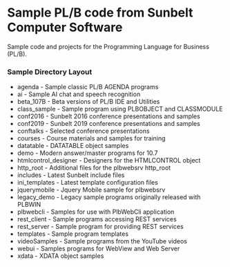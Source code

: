 # Sample PL/B code from Sunbelt Computer Software

Sample code and projects for the Programming Language for Business (PL/B).

### Sample Directory Layout
* agenda       - Sample classic PL/B AGENDA programs
* ai           - Sample AI chat and speech recognition
* beta_107B    - Beta versions of PL/B IDE and Utilities
* class_sample - Sample program using PLBOBJECT and CLASSMODULE
* conf2016     - Sunbelt 2016 conference presentations and samples
* conf2019     - Sunbelt 2019 conference presentations and samples
* conftalks    - Selected conference presentations
* courses      - Course materials and samples for training 
* datatable    - DATATABLE object samples
* demo         - Modern answer/master programs for 10.7
* htmlcontrol_designer - Designers for the HTMLCONTROL object
* http_root    - Additional files for the plbwebsrv http_root
* includes     - Latest Sunbelt include files
* ini_templates - Latest template configuration files
* jquerymobile - Jquery Mobile sample for plbwebsrv
* legacy_demo  - Legacy sample programs originally released with PLBWIN
* plbwebcli    - Samples for use with PlbWebCli application
* rest_client  - Sample programs accessing REST services
* rest_server  - Sample program for providing REST services
* templates    - Sample program templates 
* videoSamples - Sample programs from the YouTube videos
* webui        - Samples programs for WebView and Web Server
* xdata        - XDATA object samples 
